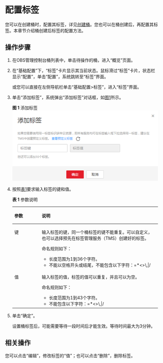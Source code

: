 # 配置标签<a name="zh-cn_topic_0071293624"></a>

您可以在创建桶时，配置其标签，详见[创建桶](创建桶（入门操作）.md)。您也可以在桶创建后，再配置其标签。本章节介绍桶创建后标签的配置方法。

## 操作步骤<a name="section5638611211102"></a>

1.  在OBS管理控制台桶列表中，单击待操作的桶，进入“概览”页面。
2.  在“基础配置”下，“标签”卡片显示其当前状态。鼠标滑过“标签”卡片，状态栏显示“配置”，单击“配置”，系统跳转至“标签”界面。

    或您可以直接在左侧导航栏单击“基础配置\>标签”，进入“标签”界面。

3.  单击“添加标签”，系统弹出“添加标签”对话框，如[图1](#fig8687910182820)所示。

    **图 1**  添加标签<a name="fig8687910182820"></a>  
    ![](figures/添加标签.png "添加标签")

4.  按照[表1](#table4503491017244)要求输入标签的键和值。

    **表 1**  参数说明

    <a name="table4503491017244"></a>
    <table><thead align="left"><tr id="row2801826417244"><th class="cellrowborder" valign="top" width="18.8%" id="mcps1.2.3.1.1"><p id="p5488690817244"><a name="p5488690817244"></a><a name="p5488690817244"></a>参数</p>
    </th>
    <th class="cellrowborder" valign="top" width="81.2%" id="mcps1.2.3.1.2"><p id="p1665459317244"><a name="p1665459317244"></a><a name="p1665459317244"></a>说明</p>
    </th>
    </tr>
    </thead>
    <tbody><tr id="row684481517244"><td class="cellrowborder" valign="top" width="18.8%" headers="mcps1.2.3.1.1 "><p id="p1755911717244"><a name="p1755911717244"></a><a name="p1755911717244"></a>键</p>
    </td>
    <td class="cellrowborder" valign="top" width="81.2%" headers="mcps1.2.3.1.2 "><p id="p1300233917244"><a name="p1300233917244"></a><a name="p1300233917244"></a>输入标签的键，同一个桶标签的键不能重复。可以自定义，也可以选择预先在标签管理服务（TMS）创建好的标签。</p>
    <p id="p55867995193013"><a name="p55867995193013"></a><a name="p55867995193013"></a>命名规则如下：</p>
    <a name="ul11950024193055"></a><a name="ul11950024193055"></a><ul id="ul11950024193055"><li>长度范围为1到36个字符。</li><li>不能以空格开头或结尾，不能包含以下字符：=*&lt;&gt;\,|/</li></ul>
    </td>
    </tr>
    <tr id="row4991219117244"><td class="cellrowborder" valign="top" width="18.8%" headers="mcps1.2.3.1.1 "><p id="p1635566117244"><a name="p1635566117244"></a><a name="p1635566117244"></a>值</p>
    </td>
    <td class="cellrowborder" valign="top" width="81.2%" headers="mcps1.2.3.1.2 "><p id="p11311576215310"><a name="p11311576215310"></a><a name="p11311576215310"></a>输入标签的值，标签的值可以重复，并且可以为空。</p>
    <p id="p4838485617515"><a name="p4838485617515"></a><a name="p4838485617515"></a>命名规则如下：</p>
    <a name="ul5803115119329"></a><a name="ul5803115119329"></a><ul id="ul5803115119329"><li>长度范围为1到43个字符。</li><li>不能包含以下字符：=*&lt;&gt;\,|/</li></ul>
    </td>
    </tr>
    </tbody>
    </table>

5.  单击“确定”。

    设置桶标签后，可能需要等待一段时间后才能生效。等待时间最大为3分钟。


## 相关操作<a name="section917818283464"></a>

您可以点击“编辑”，修改标签的“值”；也可以点击“删除”，删除标签。

